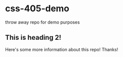 # css-405-demo
throw away repo for demo purposes


## This is heading 2!

Here's some more information about this repo! Thanks!
